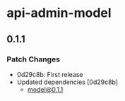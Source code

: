 # api-admin-model

## 0.1.1
### Patch Changes

- 0d29c8b: First release
- Updated dependencies [0d29c8b]
  - model@0.1.1
